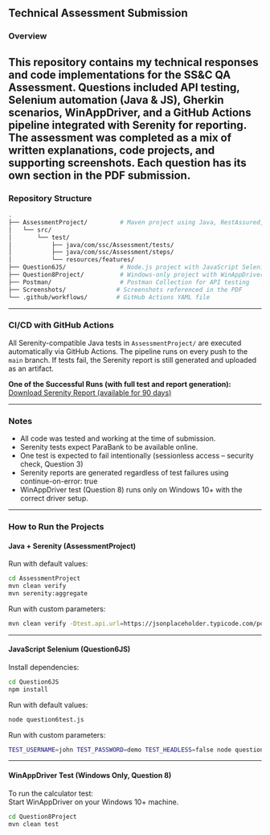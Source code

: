 ## Technical Assessment Submission  

### Overview  
This repository contains my technical responses and code implementations for the SS&C QA Assessment. Questions included API testing, Selenium automation (Java & JS), Gherkin scenarios, WinAppDriver, and a GitHub Actions pipeline integrated with Serenity for reporting. The assessment was completed as a mix of written explanations, code projects, and supporting screenshots. Each question has its own section in the PDF submission.
---

### Repository Structure  
```bash
.
├── AssessmentProject/         # Maven project using Java, RestAssured, Serenity
│   └── src/
│       └── test/
│           ├── java/com/ssc/Assessment/tests/
│           ├── java/com/ssc/Assessment/steps/
│           └── resources/features/
├── Question6JS/               # Node.js project with JavaScript Selenium test
├── Question8Project/          # Windows-only project with WinAppDriver test
├── Postman/                   # Postman Collection for API testing
├── Screenshots/              # Screenshots referenced in the PDF
└── .github/workflows/        # GitHub Actions YAML file
```
---

### CI/CD with GitHub Actions  
All Serenity-compatible Java tests in `AssessmentProject/` are executed automatically via GitHub Actions. The pipeline runs on every push to the `main` branch. If tests fail, the Serenity report is still generated and uploaded as an artifact.

**One of the Successful Runs (with full test and report generation):**  
[Download Serenity Report (available for 90 days)](https://github.com/bessmash/ssc-submission/actions/runs/15404070496/artifacts/3245344394)

---

### Notes  
- All code was tested and working at the time of submission.
- Serenity tests expect ParaBank to be available online.
- One test is expected to fail intentionally (sessionless access – security check, Question 3) 
- Serenity reports are generated regardless of test failures using continue-on-error: true 
- WinAppDriver test (Question 8) runs only on Windows 10+ with the correct driver setup. 

---

### How to Run the Projects  

#### Java + Serenity (AssessmentProject)  
Run with default values:  
```bash
cd AssessmentProject  
mvn clean verify
mvn serenity:aggregate
```

Run with custom parameters:  
```bash
mvn clean verify -Dtest.api.url=https://jsonplaceholder.typicode.com/posts/2 -Dtest.username=john -Dtest.password=demo -Dtest.headless=true
```

---

#### JavaScript Selenium (Question6JS)  
Install dependencies:  
```bash
cd Question6JS  
npm install
```

Run with default values:  
```bash
node question6test.js
```

Run with custom parameters:  
```bash
TEST_USERNAME=john TEST_PASSWORD=demo TEST_HEADLESS=false node question6test.js
```

---

#### WinAppDriver Test (Windows Only, Question 8)  
To run the calculator test:  
Start WinAppDriver on your Windows 10+ machine.  
```bash
cd Question8Project  
mvn clean test
```
